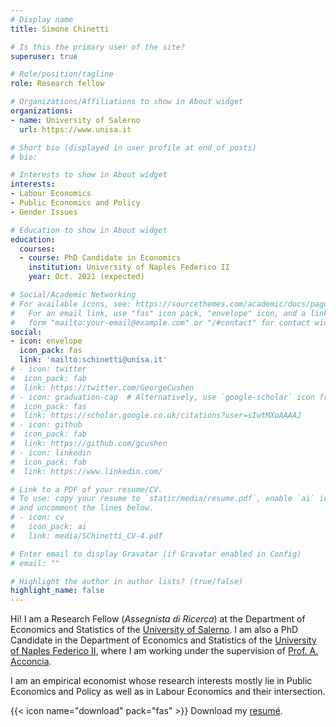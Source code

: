 ```yaml
---
# Display name
title: Simone Chinetti

# Is this the primary user of the site?
superuser: true

# Role/position/tagline
role: Research fellow

# Organizations/Affiliations to show in About widget
organizations:
- name: University of Salerno
  url: https://www.unisa.it

# Short bio (displayed in user profile at end of posts)
# bio: 

# Interests to show in About widget
interests:
- Labour Economics
- Public Economics and Policy
- Gender Issues

# Education to show in About widget
education:
  courses:
  - course: PhD Candidate in Economics
    institution: University of Naples Federico II
    year: Oct. 2021 (expected)

# Social/Academic Networking
# For available icons, see: https://sourcethemes.com/academic/docs/page-builder/#icons
#   For an email link, use "fas" icon pack, "envelope" icon, and a link in the
#   form "mailto:your-email@example.com" or "/#contact" for contact widget.
social:
- icon: envelope
  icon_pack: fas
  link: 'mailto:schinetti@unisa.it'
# - icon: twitter
#  icon_pack: fab
#  link: https://twitter.com/GeorgeCushen
# - icon: graduation-cap  # Alternatively, use `google-scholar` icon from `ai` icon pack
#  icon_pack: fas
#  link: https://scholar.google.co.uk/citations?user=sIwtMXoAAAAJ
# - icon: github
#  icon_pack: fab
#  link: https://github.com/gcushen
# - icon: linkedin
#  icon_pack: fab
#  link: https://www.linkedin.com/

# Link to a PDF of your resume/CV.
# To use: copy your resume to `static/media/resume.pdf`, enable `ai` icons in `params.toml`, 
# and uncomment the lines below.
# - icon: cv
#   icon_pack: ai
#   link: media/SChinetti_CV-4.pdf

# Enter email to display Gravatar (if Gravatar enabled in Config)
# email: ""

# Highlight the author in author lists? (true/false)
highlight_name: false
---
```


Hi! I am a Research Fellow (*Assegnista di Ricerca*) at the Department of Economics and Statistics of the [University of Salerno](https://www.dises.unisa.it). I am also a PhD Candidate in the Department of Economics and Statistics of the [University of Naples Federico II](http://www.dises.unina.it), where I am working under the supervision of [Prof. A. Acconcia](https://csef.it/people/antonio-acconcia/). 

I am an empirical economist whose research interests mostly lie in Public Economics and Policy as well as in Labour Economics and their intersection.


 {{< icon name="download" pack="fas" >}} Download my [resumé](https://www.dropbox.com/s/yzodtghg3urb8fa/SChinetti_CV.pdf?dl=0).
